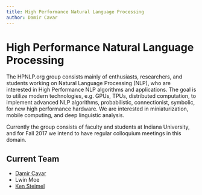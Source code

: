 ```yaml
---
title: High Performance Natural Language Processing
author: Damir Cavar
---
```

# High Performance Natural Language Processing

The HPNLP.org group consists mainly of enthusiasts, researchers, and students working on Natural
Language Processing (NLP), who are interested in High Performance NLP algorithms and applications.
The goal is to utilize modern technologies, e.g. GPUs, TPUs, distributed computation, to implement advanced
NLP algorithms, probabilistic, connectionist, symbolic, for new high performance hardware. We are interested
in miniaturization, mobile computing, and deep linguistic analysis.

Currently the group consists of faculty and students at Indiana University, and for Fall 2017 we intend to
have regular colloquium meetings in this domain.


## Current Team

- [Damir Cavar](http://damir.cavar.me/)
- Lwin Moe
- [Ken Steimel](http://ksteimel.duckdns.org)


